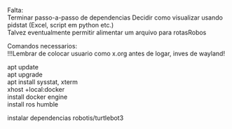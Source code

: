 Falta:  
Terminar passo-a-passo de dependencias
Decidir como visualizar usando pidstat (Excel, script em python etc.)  
Talvez eventualmente permitir alimentar um arquivo para rotasRobos  

Comandos necessarios:  
!!!Lembrar de colocar usuario como x.org antes de logar, inves de wayland!  
  
apt update  
apt upgrade  
apt install sysstat, xterm  
xhost +local:docker  
install docker engine  
install ros humble  

  
instalar dependencias robotis/turtlebot3   


